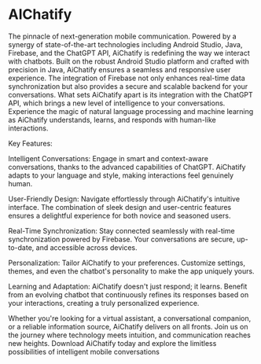 # AIChatify
The pinnacle of next-generation mobile communication. Powered by a synergy of state-of-the-art technologies including Android Studio, Java, Firebase, and the ChatGPT API, AiChatify is redefining the way we interact with chatbots.
Built on the robust Android Studio platform and crafted with precision in Java, AiChatify ensures a seamless and responsive user experience. The integration of Firebase not only enhances real-time data synchronization but also provides a secure and scalable backend for your conversations.
What sets AiChatify apart is its integration with the ChatGPT API, which brings a new level of intelligence to your conversations. Experience the magic of natural language processing and machine learning as AiChatify understands, learns, and responds with human-like interactions.

Key Features:

Intelligent Conversations: Engage in smart and context-aware conversations, thanks to the advanced capabilities of ChatGPT. AiChatify adapts to your language and style, making interactions feel genuinely human.

User-Friendly Design: Navigate effortlessly through AiChatify's intuitive interface. The combination of sleek design and user-centric features ensures a delightful experience for both novice and seasoned users.

Real-Time Synchronization: Stay connected seamlessly with real-time synchronization powered by Firebase. Your conversations are secure, up-to-date, and accessible across devices.

Personalization: Tailor AiChatify to your preferences. Customize settings, themes, and even the chatbot's personality to make the app uniquely yours.

Learning and Adaptation: AiChatify doesn't just respond; it learns. Benefit from an evolving chatbot that continuously refines its responses based on your interactions, creating a truly personalized experience.

Whether you're looking for a virtual assistant, a conversational companion, or a reliable information source, AiChatify delivers on all fronts. Join us on the journey where technology meets intuition, and communication reaches new heights. Download AiChatify today and explore the limitless possibilities of intelligent mobile conversations
